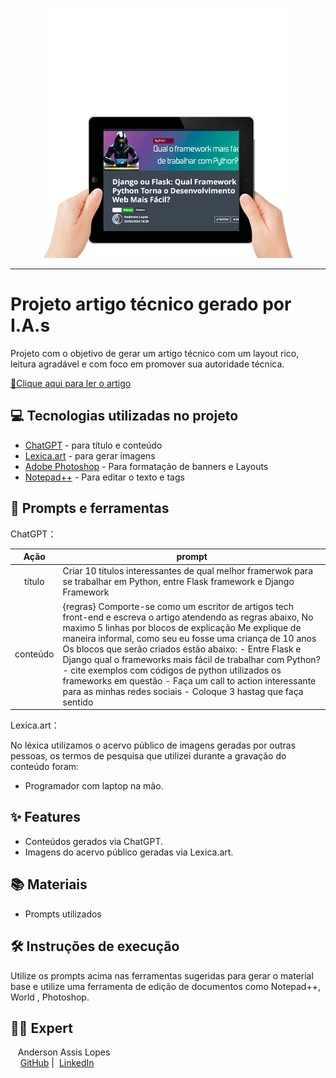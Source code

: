 

<p align="center">
  <img 
    src="imagens/art-tablet-artigo-dio.png"
    width="400"  
  />
</p>

-------
# Projeto artigo técnico gerado por I.A.s


 Projeto com o objetivo de gerar um artigo técnico com um layout rico, leitura agradável e com foco em promover sua autoridade técnica.

<a href="https://web.dio.me/articles/django-ou-flask-qual-framework-python-torna-o-desenvolvimento-web-mais-facil?back=%2Farticles&open-modal=true&page=1&order=oldest" title="Visualizar PDF agora"> 📕Clique aqui para ler o artigo</a>

## 💻 Tecnologias utilizadas no projeto

- [ChatGPT](https://chat.openai.com/) - para título e conteúdo
- [Lexica.art](https://lexica.art/) - para gerar imagens
- [Adobe Photoshop](https://www.adobe.com/br/products/photoshop/landpa.html?mv=search&mv=search&mv2=paidsearch&sdid=2XBSBWBF&ef_id=CjwKCAjw9cCyBhBzEiwAJTUWNUy5I6PtgVLywDamaJC6pI5bIfa2Q1cC-qXfONJeVlZZtQJMCo5cVxoC01IQAvD_BwE:G:s&s_kwcid=AL!3085!3!341238469646!e!!g!!adobe%20photoshop!1441876981!53805773982&gad_source=1&gclid=CjwKCAjw9cCyBhBzEiwAJTUWNUy5I6PtgVLywDamaJC6pI5bIfa2Q1cC-qXfONJeVlZZtQJMCo5cVxoC01IQAvD_BwE) - Para formatação de banners e Layouts
- [Notepad++](https://notepad-plus-plus.org/) - Para editar o texto e tags
  
## 📄 Prompts e ferramentas


ChatGPT：

|   Ação   | prompt                                                                                                                                                                                                                                                                         |
| :------: | ------------------------------------------------------------------------------------------------------------------------------------------------------------------------------------------------------------------------------------------------------------------------------ |
|  título  | Criar 10 titulos interessantes de qual melhor framerwok para se trabalhar em Python, entre Flask framework e Django Framework                                                                                                                                                                                                    |
| conteúdo | {regras} Comporte-se como um escritor de artigos tech front-end e escreva o artigo atendendo as regras abaixo, No maximo 5 linhas por blocos de explicação Me explique de maneira informal, como seu eu fosse uma criança de 10 anos Os blocos que serão criados estão abaixo: - Entre Flask e Django qual o frameworks mais fácil de trabalhar com Python? - cite exemplos com códigos de python utilizados os frameworks em questão - Faça um call to action interessante para as minhas redes sociais -  Coloque 3 hastag que faça sentido

Lexica.art：

No léxica utilizamos o acervo público de imagens geradas por outras pessoas, os termos de pesquisa que utilizei durante a gravação do conteúdo foram: 
- Programador com laptop na mão.

## ✨ Features

- Conteúdos gerados via ChatGPT.
- Imagens do acervo público geradas via Lexica.art.

## 📚 Materiais

- Prompts utilizados

## 🛠️ Instruções de execução

Utilize os prompts acima nas ferramentas sugeridas para gerar o material base e utilize uma ferramenta de edição de documentos como Notepad++, World , Photoshop.

## 👨‍💻 Expert

<p>
    <p>&nbsp&nbsp&nbspAnderson Assis Lopes<br>
    &nbsp&nbsp&nbsp
    <a href="https://github.com/andersonalopes">
    GitHub</a>&nbsp;|&nbsp;
    <a href="https://www.linkedin.com/in/anderson-lopes-23686929">LinkedIn</a>
&nbsp;
    </p>
</p>
<br/><br/>
<p>
